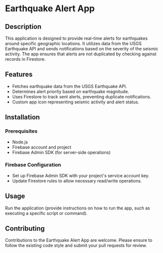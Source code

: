 # Earthquake Alert App

## Description
This application is designed to provide real-time alerts for earthquakes around specific geographic locations. It utilizes data from the USGS Earthquake API and sends notifications based on the severity of the seismic activity. The app ensures that alerts are not duplicated by checking against records in Firestore.

## Features
- Fetches earthquake data from the USGS Earthquake API.
- Determines alert priority based on earthquake magnitude.
- Uses Firestore to track sent alerts, preventing duplicate notifications.
- Custom app icon representing seismic activity and alert status.

## Installation

### Prerequisites
- Node.js
- Firebase account and project
- Firebase Admin SDK (for server-side operations)



### Firebase Configuration
- Set up Firebase Admin SDK with your project's service account key.
- Update Firestore rules to allow necessary read/write operations.

## Usage
Run the application (provide instructions on how to run the app, such as executing a specific script or command).

## Contributing
Contributions to the Earthquake Alert App are welcome. Please ensure to follow the existing code style and submit your pull requests for review.
